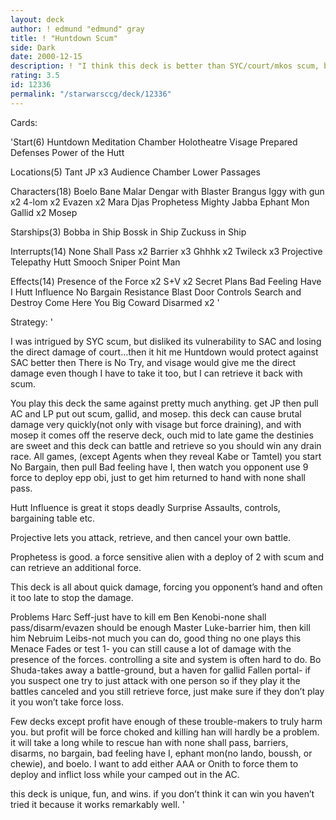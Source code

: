 ```yaml
---
layout: deck
author: ! edmund "edmund" gray
title: ! "Huntdown Scum"
side: Dark
date: 2000-12-15
description: ! "I think this deck is better than SYC/court/mkos scum, but thats just me, but it gets the job done."
rating: 3.5
id: 12336
permalink: "/starwarsccg/deck/12336"
---
```

Cards: 

'Start(6)
Huntdown
Meditation Chamber
Holotheatre
Visage
Prepared Defenses
Power of the Hutt

Locations(5)
Tant JP x3
Audience Chamber
Lower Passages

Characters(18)
Boelo
Bane Malar
Dengar with Blaster
Brangus
Iggy with gun x2
4-lom x2
Evazen x2
Mara
Djas
Prophetess
Mighty Jabba
Ephant Mon
Gallid x2
Mosep

Starships(3)
Bobba in Ship
Bossk in Ship
Zuckuss in Ship

Interrupts(14)
None Shall Pass x2
Barrier x3
Ghhhk x2
Twileck x3
Projective Telepathy
Hutt Smooch
Sniper
Point Man

Effects(14)
Presence of the Force x2
S+V x2
Secret Plans
Bad Feeling Have I
Hutt Influence
No Bargain
Resistance
Blast Door Controls
Search and Destroy
Come Here You Big Coward
Disarmed x2 '

Strategy: '

I was intrigued by SYC scum, but disliked its vulnerability to SAC and losing the direct damage of court&#8230;then it hit me Huntdown would protect against SAC better then There is No Try, and visage would give me the direct damage even though I have to take it too, but I can retrieve it back with scum.

You play this deck the same against pretty much anything.  get JP then pull AC and LP put out scum, gallid, and mosep. this deck can cause brutal damage very quickly(not only with visage but force draining), and with mosep it comes off the reserve deck, ouch  mid to late game the destinies are sweet and this deck can battle and retrieve so you should win any drain race.  All games, (except Agents when they reveal Kabe or Tamtel) you start No Bargain, then pull Bad feeling have I, then watch you opponent use 9 force to deploy epp obi, just to get him returned to hand with none shall pass.

Hutt Influence is great it stops deadly Surprise Assaults, controls, bargaining table etc.

Projective lets you attack, retrieve, and then cancel your own battle.

Prophetess is good. a force sensitive alien with a deploy of 2 with scum and can retrieve an additional force.

This deck is all about quick damage, forcing you opponent&#8217;s hand and often it too late to stop the damage.

Problems
Harc Seff-just have to kill em
Ben Kenobi-none shall pass/disarm/evazen should be enough
Master Luke-barrier him, then kill him
Nebruim Leibs-not much you can do, good thing no one plays this
Menace Fades or test 1- you can still cause a lot of damage with the presence of the forces. controlling a site and system is often hard to do.
Bo Shuda-takes away a battle-ground, but a haven for gallid
Fallen portal- if you suspect one try to just attack with one person so if they play it the battles canceled and you still retrieve force, just make sure if they don&#8217;t play it you won&#8217;t take force loss.

Few decks except profit have enough of these trouble-makers to truly harm you. but profit will be force choked and killing han will hardly be a problem.  it will take a long while to rescue han with none shall pass, barriers, disarms, no bargain, bad feeling have I, ephant mon(no lando, boussh, or chewie), and boelo.	I want to add either AAA or Onith to force them to deploy and inflict loss while your camped out in the AC.

this deck is unique, fun, and wins. if you don&#8217;t think it can win you haven&#8217;t tried it because it works remarkably well. '
